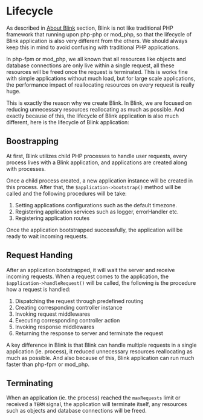 Lifecycle
=========

As described in [About Blink](1-1-about-blink.md) section, Blink is not like traditional PHP framework that running
upon php-php or mod_php, so that the lifecycle of Blink application is also very different from the others. We should
always keep this in mind to avoid confusing with traditional PHP applications.

In php-fpm or mod_php, we all known that all resources like objects and database connections are only live within a
single request, all these resources will be freed once the request is terminated. This is works fine with simple
applications without much load, but for large scale applications, the performance impact of reallocating resources
on every request is really huge.

This is exactly the reason why we create Blink. In Blink, we are focused on reducing unnecessary resources reallocating
as much as possible. And exactly because of this, the lifecycle of Blink application is also much different, here is
the lifecycle of Blink application:


Boostrapping
------------

At first, Blink utilizes child PHP processes to handle user requests, every process lives with a Blink application,
and applications are created along with processes.

Once a child process created, a new application instance will be created in this process. After that, the
`$application->bootstrap()` method will be called and the following procedures will be take:

1. Setting applications configurations such as the default timezone.
2. Registering application services such as logger, errorHandler etc.
3. Registering application routes

Once the application bootstrapped successfully, the application will be ready to wait incoming requests.


Request Handing
---------------

After an application bootstrapped, it will wait the server and receive incoming requests. When a request comes to
the application, the `$application->handleRequest()` will be called, the following is the procedure how a request
is handled:

1. Dispatching the request through predefined routing
2. Creating corresponding controller instance
3. Invoking request middlewares
4. Executing corresponding controller action
5. Invoking response middlewares
6. Returning the response to server and terminate the request

A key difference in Blink is that Blink can handle multiple requests in a single application (ie. process), it reduced
unnecessary resources reallocating as much as possible. And also because of this, Blink application can run much
faster than php-fpm or mod_php.


Terminating
-----------

When an application (ie. the process) reached the `maxRequests` limit or received a `TERM` signal, the application will
terminate itself, any resources such as objects and database connections will be freed.
